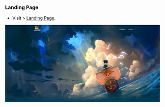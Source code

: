 ### Landing Page

- Visit > [Landing Page](https://ugurkarakurt.github.io/Frontend-Challanges/6-Landing-Page/index.html).

![image info](screenshot.png)
